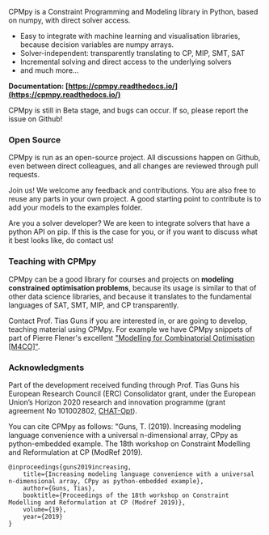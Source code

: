 CPMpy is a Constraint Programming and Modeling library in Python, based on numpy, with direct solver access.

* Easy to integrate with machine learning and visualisation libraries, because decision variables are numpy arrays.
* Solver-independent: transparently translating to CP, MIP, SMT, SAT
* Incremental solving and direct access to the underlying solvers
* and much more...

**Documentation: [https://cpmpy.readthedocs.io/](https://cpmpy.readthedocs.io/)**

CPMpy is still in Beta stage, and bugs can occur. If so, please report the issue on Github!

### Open Source

CPMpy is run as an open-source project. All discussions happen on Github, even between direct colleagues, and all changes are reviewed through pull requests. 

Join us! We welcome any feedback and contributions. You are also free to reuse any parts in your own project. A good starting point to contribute is to add your models to the examples folder.


Are you a solver developer? We are keen to integrate solvers that have a python API on pip. If this is the case for you, or if you want to discuss what it best looks like, do contact us!

### Teaching with CPMpy

CPMpy can be a good library for courses and projects on **modeling constrained optimisation problems**, because its usage is similar to that of other data science libraries, and because it translates to the fundamental languages of SAT, SMT, MIP, and CP transparently.

Contact Prof. Tias Guns if you are interested in, or are going to develop, teaching material using CPMpy. For example we have CPMpy snippets of part of Pierre Flener's excellent ["Modelling for Combinatorial Optimisation [M4CO]"](https://user.it.uu.se/~pierref/courses/COCP/slides/).

### Acknowledgments
Part of the development received funding through Prof. Tias Guns his European Research Council (ERC) Consolidator grant, under the European Union’s Horizon 2020 research and innovation programme (grant agreement No 101002802, [CHAT-Opt](https://people.cs.kuleuven.be/~tias.guns/chat-opt.html)).

You can cite CPMpy as follows: "Guns, T. (2019). Increasing modeling language convenience with a universal n-dimensional array, CPpy as python-embedded example. The 18th workshop on Constraint Modelling and Reformulation at CP (ModRef 2019).

```
@inproceedings{guns2019increasing,
    title={Increasing modeling language convenience with a universal n-dimensional array, CPpy as python-embedded example},
    author={Guns, Tias},
    booktitle={Proceedings of the 18th workshop on Constraint Modelling and Reformulation at CP (Modref 2019)},
    volume={19},
    year={2019}
}
```

